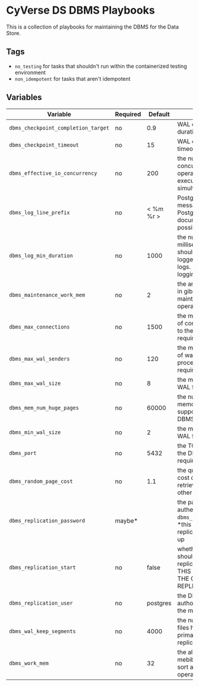 # CyVerse DS DBMS Playbooks

This is a collection of playbooks for maintaining the DBMS for the Data Store.

## Tags

* `no_testing` for tasks that shouldn't run within the containerized testing environment
* `non_idempotent` for tasks that aren't idempotent

## Variables

Variable                            | Required | Default   | Comments
----------------------------------- | -------- | --------- | --------
`dbms_checkpoint_completion_target` | no       | 0.9       | WAL checkpoint target duration fraction 
`dbms_checkpoint_timeout`           | no       | 15        | WAL checkpoint timeout in minutes
`dbms_effective_io_concurrency`     | no       | 200       | the number of concurrent disk I/O operations that can be executed simultaneously
`dbms_log_line_prefix`              | no       | < %m %r > | PostgreSQL log message prefix (see PostgreSQL documentation for possible values)
`dbms_log_min_duration`             | no       | 1000      | the number of milliseconds a query should take before it is logged in the DBMS logs. `-1` disables query logging
`dbms_maintenance_work_mem`         | no       | 2         | the amount of memory in gibibytes for maintenance operations 
`dbms_max_connections`              | no       | 1500      | the maximum number of connections allowed to the DBMS (change requires restart)
`dbms_max_wal_senders`              | no       | 120       | the maximum number of walsender processes (change requires restart)
`dbms_max_wal_size`                 | no       | 8        | the maximum size of a WAL file in gibibytes
`dbms_mem_num_huge_pages`           | no       | 60000     | the number of huge memory pages supported by the DBMS
`dbms_min_wal_size`                 | no       | 2         | the minimum size of a WAL file in gibibytes
`dbms_port`                         | no       | 5432      | the TCP port used by the DBMS (change requires restart)
`dbms_random_page_cost`             | no       | 1.1       | the query planning cost of a random page retrieval relative to other costs
`dbms_replication_password`         | maybe*   |           | the password for authenticating `dbms_replication_user`, *this is required if replication is being set up
`dbms_replication_start`            | no       | false     | whether or not the role should start replication. WARNING: THIS WILL DESTROY THE CURRENT REPLICA
`dbms_replication_user`             | no       | postgres  | the DBMS user authorized to replicate the master node
`dbms_wal_keep_segments`            | no       | 4000      | the number of WAL files held by the primary server for its replica servers
`dbms_work_mem`                     | no       | 32        | the allowed memory in mebibytes for each sort and hash operation
